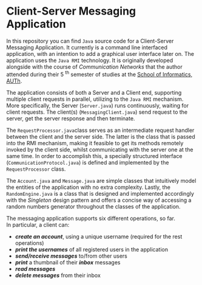 # Client-Server Messaging Application

In this repository you can find `Java` source code for a Client-Server
Messaging Application. It currently is a command line interfaced application,
with an intention to add a graphical user interface later on. 
The application uses the `Java RMI` technology. It is originally developed
alongside with the course of *Communication Networks* that the author attended
during their 5 <sup>th</sup> semester of studies at the 
[School of Informatics, AUTh](https://www.csd.auth.gr/en/).

The application consists of both a Server and a Client end, supporting multiple
client requests in parallel, utilizing to the `Java RMI` mechanism. More specifically,
the Server (`Server.java`) runs continuously, waiting for client requests. The 
client(s) (`MessagingClient.java`) send request to the server, get the server
response and then terminate. 

The `RequestProcessor.java`class serves as an 
intermediate request handler between the client and the server side. The latter
is the class that is passed into the RMI mechanism, making it feasible to get
its methods remotely invoked by the client side, whilst communicating with 
the server one at the same time. In order to accomplish this, a specially structured
interface (`CommunicationProtocol.java`) is defined and implemented by the 
`RequestProcessor` class.

The `Account.java` and `Message.java` are simple classes that intuitively model
the entities of the application with no extra complexity. Lastly, the
`RandomEngine.java` is a class that is designed and implemented accordingly with
the *Singleton* design pattern and offers a concise way of accessing a random 
numbers generator throughout the classes of the application.

The messaging application supports six different operations, so far.  
In particular, a client can:
- ***create an account***, using a unique username (required for the rest operations)
- ***print the usernames*** of all registered users in the application
- ***send/receive messages*** to/from other users
- ***print*** a thumbnail of their ***inbox*** messages
- ***read messages***
- ***delete messages*** from their inbox
